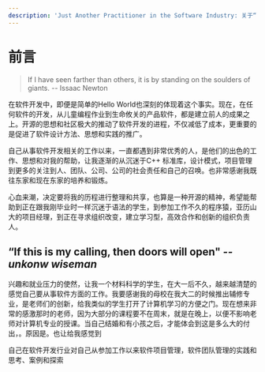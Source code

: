 ```yaml
---
description: 'Just Another Practitioner in the Software Industry: 关于“学习、变革、判断和远见”的探索和实践'
---
```


# 前言

> If I have seen farther than others, it is by standing on the soulders of giants. -- Issaac Newton

在软件开发中，即便是简单的Hello World也深刻的体现着这个事实。现在，在任何软件的开发，从儿童编程作业到生命攸关的产品软件，都是建立前人的成果之上。开源的思想和社区极大的推动了软件开发的进程，不仅减低了成本，更重要的是促进了软件设计方法、思想和实践的推广。

自己从事软件开发相关的工作以来，一直都遇到非常优秀的人，是他们的出色的工作、思想和对我的帮助，让我逐渐的从沉迷于C++ 标准库，设计模式，项目管理到更多的关注到人、团队、公司、公司的社会责任和自己的召唤。也非常感谢我既往东家和现在东家的培养和锻炼。

心血来潮，决定要将我的历程进行整理和共享，也算是一种开源的精神，希望能帮助到正在跟我刚毕业时一样沉迷于语法的学生，到参加工作不久的程序猿，亚历山大的项目经理，到正在寻求组织改变，建立学习型，高效合作和创新的组织负责人。

## **“If this is my calling, then doors will open"** _**-- unkonw wiseman**_

兴趣和就业压力的使然，让我一个材料科学的学生，在大一后不久，越来越清楚的感觉自己要从事软件方面的工作。我要感谢我的母校在我大二的时候推出辅修专业，是老师们的创新，给我类似的学生打开了计算机学习的方便之门。现在想来非常的感激那时的老师，因为大部分的课程要不在周末，就是在晚上，以便不影响老师对计算机专业的授课。当自己结婚和有小孩之后，才能体会到这是多么大的付出，。原因是。也让给我感觉到

自己在软件开发行业对自己从参加工作以来软件项目管理，软件团队管理的实践和思考、案例和探索

